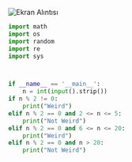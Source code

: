 
![Ekran Alıntısı](https://github.com/user-attachments/assets/ec95f6f3-869c-44fe-94e9-5b792fec23b0)



```python
import math
import os
import random
import re
import sys



if __name__ == '__main__':
    n = int(input().strip())
if n % 2 != 0:
    print("Weird")
elif n % 2 == 0 and 2 <= n <= 5:
    print("Not Weird")
elif n % 2 == 0 and 6 <= n <= 20:
    print("Weird")
elif n % 2 == 0 and n > 20: 
    print("Not Weird")
```
